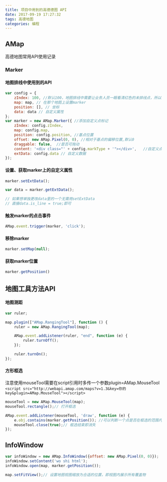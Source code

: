 ```yaml
---
title: 项目中用到的高德德图 API
date: 2017-09-19 17:27:32
tags: 高德地图
categories: 编程
---
```


## AMap
高德地图常用API使用记录

### Marker
#### 地图排线中使用到的API

```javascript
var config = {
    zIndex: 100, //默认100，地图排线中需要让业务人员一眼看清红色的未排线点，所以设置红色的为101
    map: map, // 在那个地图上设置marker
    position: [], // 坐标
    data: data // 自定义属性
};
var marker = new AMap.Marker({ //添加自定义点标记
    zIndex: config.zIndex,
    map: config.map,
    position: config.position, //基点位置
    offset: new AMap.Pixel(0, 0), //相对于基点的偏移位置,默认0
    draggable: false,  //是否可拖动
    content: '<div class="' + config.markType + '"></div>',   //自定义点标记覆盖物内容
    extData: config.data // 自定义数据
});

```


#### 设置、获取marker上的自定义属性
```javascript
marker.setExtData();

var data = marker.getExtData();

// 如果想单独更改data里的一个无需用setExtData
// 直接data.is_line = true;即可

```


#### 触发marker的点击事件
```javascript
AMap.event.trigger(marker, 'click');
```


#### 移除marker
```javascript
marker.setMap(null);
```


#### 获取marker位置
```javascript
marker.getPosition()
```



## 地图工具方法API
#### 地图测距
```javascript
var ruler;

map.plugin(["AMap.RangingTool"], function () {
    ruler = new AMap.RangingTool(map);

    AMap.event.addListener(ruler, "end", function (e) {
        ruler.turnOff();
    });

    ruler.turnOn();
});
```
#### 方形框选

注意使用mouseTool需要在script引用时多传一个参数plugin=AMap.MouseTool
`<script src="http://webapi.amap.com/maps?v=1.3&key=你的key&plugin=AMap.MouseTool"></script>`

```javascript
mouseTool = new AMap.MouseTool(map);
mouseTool.rectangle();// 打开框选

AMap.event.addListener(mouseTool, 'draw', function (e) {
    e.obj.contains(marker.getPosition()); //可以判断一个点是否在框选的范围内
    mouseTool.close(true);// 框选结束即消失
});
```



## InfoWindow

```javascript
var infoWindow = new AMap.InfoWindow({offset: new AMap.Pixel(0, 0)});
infoWindow.setContent('wo shi html');
infoWindow.open(map, marker.getPosition());

map.setFitView();// 设置地图视图缩放为合适的位置，即视图内展示所有覆盖物
```